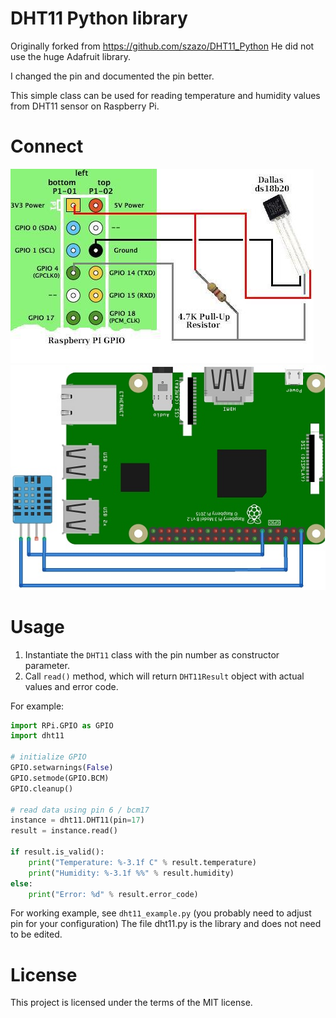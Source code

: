 # DHT11 Python library

Originally forked from https://github.com/szazo/DHT11_Python
He did not use the huge Adafruit library.

I changed the pin and documented the pin better.

This simple class can be used for reading temperature and humidity values from DHT11 sensor on Raspberry Pi.

# Connect
[![badge](https://raw.githubusercontent.com/gejanssen/ds18b20-python/master/raspberry-pi-ds18b20-connections.jpg)](https://raw.githubusercontent.com/gejanssen/ds18b20-python/master/raspberry-pi-ds18b20-connections.jpg)
[![badge](https://raw.githubusercontent.com/gejanssen/dht11_python/master/rpi-dht11.jpg)](https://raw.githubusercontent.com/gejanssen/dht11_python/master/rpi-dht11.jpg)

# Usage

1. Instantiate the `DHT11` class with the pin number as constructor parameter.
2. Call `read()` method, which will return `DHT11Result` object with actual values and error code.

For example:

```python
import RPi.GPIO as GPIO
import dht11

# initialize GPIO
GPIO.setwarnings(False)
GPIO.setmode(GPIO.BCM)
GPIO.cleanup()

# read data using pin 6 / bcm17
instance = dht11.DHT11(pin=17)
result = instance.read()

if result.is_valid():
    print("Temperature: %-3.1f C" % result.temperature)
    print("Humidity: %-3.1f %%" % result.humidity)
else:
    print("Error: %d" % result.error_code)
```

For working example, see `dht11_example.py` (you probably need to adjust pin for your configuration)
The file dht11.py is the library and does not need to be edited.


# License

This project is licensed under the terms of the MIT license.
